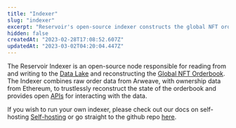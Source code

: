 ```yaml
---
title: "Indexer"
slug: "indexer"
excerpt: "Reservoir's open-source indexer constructs the global NFT orderbook"
hidden: false
createdAt: "2023-02-28T17:08:52.607Z"
updatedAt: "2023-03-02T04:20:04.447Z"
---
```

The Reservoir Indexer is an open-source node responsible for reading from and writing to the [Data Lake](https://docs.reservoir.tools/docs/data-lake) and reconstructing the [Global NFT Orderbook](doc:global-nft-orderbook). The Indexer combines raw order data from Arweave, with ownership data from Ethereum, to trustlessly reconstruct the state of the orderbook and provides open [APIs](https://docs.reservoir.tools/docs/reservoir-api) for interacting with the data.

If you wish to run your own indexer, please check out our docs on self-hosting [Self-hosting](doc:hosted-vs-self-hosted) or go straight to the github repo [here](https://github.com/reservoirprotocol/indexer).